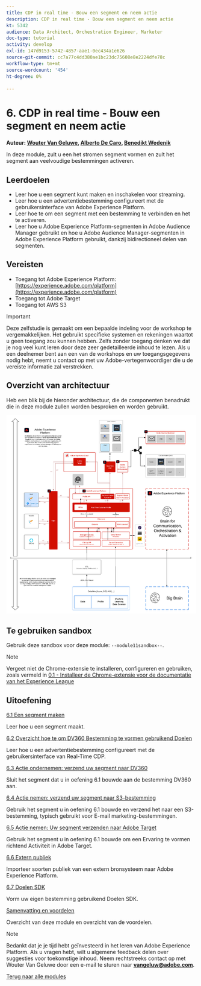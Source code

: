 ```yaml
---
title: CDP in real time - Bouw een segment en neem actie
description: CDP in real time - Bouw een segment en neem actie
kt: 5342
audience: Data Architect, Orchestration Engineer, Marketer
doc-type: tutorial
activity: develop
exl-id: 147d9153-5742-4857-aae1-0ec434a1e626
source-git-commit: cc7a77c4dd380ae1bc23dc75608e8e2224dfe78c
workflow-type: tm+mt
source-wordcount: '454'
ht-degree: 0%

---
```


# 6. CDP in real time - Bouw een segment en neem actie

**Auteur: [Wouter Van Geluwe](https://www.linkedin.com/in/woutervangeluwe/), [Alberto De Caro](https://www.linkedin.com/in/albertodecaro/), [Benedikt Wedenik](https://www.linkedin.com/in/benedikt-wedenik/)**

In deze module, zult u een het stromen segment vormen en zult het segment aan veelvoudige bestemmingen activeren.

## Leerdoelen

- Leer hoe u een segment kunt maken en inschakelen voor streaming.
- Leer hoe u een advertentiebestemming configureert met de gebruikersinterface van Adobe Experience Platform.
- Leer hoe te om een segment met een bestemming te verbinden en het te activeren.
- Leer hoe u Adobe Experience Platform-segmenten in Adobe Audience Manager gebruikt en hoe u Adobe Audience Manager-segmenten in Adobe Experience Platform gebruikt, dankzij bidirectioneel delen van segmenten.

## Vereisten

- Toegang tot Adobe Experience Platform: [https://experience.adobe.com/platform](https://experience.adobe.com/platform)
- Toegang tot Adobe Target
- Toegang tot AWS S3

>[!IMPORTANT]
>
>Deze zelfstudie is gemaakt om een bepaalde indeling voor de workshop te vergemakkelijken. Het gebruikt specifieke systemen en rekeningen waartot u geen toegang zou kunnen hebben. Zelfs zonder toegang denken we dat je nog veel kunt leren door deze zeer gedetailleerde inhoud te lezen. Als u een deelnemer bent aan een van de workshops en uw toegangsgegevens nodig hebt, neemt u contact op met uw Adobe-vertegenwoordiger die u de vereiste informatie zal verstrekken.

## Overzicht van architectuur

Heb een blik bij de hieronder architectuur, die de componenten benadrukt die in deze module zullen worden besproken en worden gebruikt.

![Overzicht van architectuur](../../assets/images/architecturem11.png)

## Te gebruiken sandbox

Gebruik deze sandbox voor deze module: `--module11sandbox--`.

>[!NOTE]
>
>Vergeet niet de Chrome-extensie te installeren, configureren en gebruiken, zoals vermeld in [0.1 - Installeer de Chrome-extensie voor de documentatie van het Experience League](../module0/ex1.md)

## Uitoefening

[6.1 Een segment maken](./ex1.md)

Leer hoe u een segment maakt.

[6.2 Overzicht hoe te om DV360 Bestemming te vormen gebruikend Doelen](./ex2.md)

Leer hoe u een advertentiebestemming configureert met de gebruikersinterface van Real-Time CDP.

[6.3 Actie ondernemen: verzend uw segment naar DV360](./ex3.md)

Sluit het segment dat u in oefening 6.1 bouwde aan de bestemming DV360 aan.

[6.4 Actie nemen: verzend uw segment naar S3-bestemming](./ex4.md)

Gebruik het segment u in oefening 6.1 bouwde en verzend het naar een S3-bestemming, typisch gebruikt voor E-mail marketing-bestemmingen.

[6.5 Actie nemen: Uw segment verzenden naar Adobe Target](./ex5.md)

Gebruik het segment u in oefening 6.1 bouwde om een Ervaring te vormen richtend Activiteit in Adobe Target.

[6.6 Extern publiek](./ex6.md)

Importeer soorten publiek van een extern bronsysteem naar Adobe Experience Platform.

[6.7 Doelen SDK](./ex7.md)

Vorm uw eigen bestemming gebruikend Doelen SDK.

[Samenvatting en voordelen](./summary.md)

Overzicht van deze module en overzicht van de voordelen.

>[!NOTE]
>
>Bedankt dat je je tijd hebt geïnvesteerd in het leren van Adobe Experience Platform. Als u vragen hebt, wilt u algemene feedback delen over suggesties voor toekomstige inhoud. Neem rechtstreeks contact op met Wouter Van Geluwe door een e-mail te sturen naar **vangeluw@adobe.com**.

[Terug naar alle modules](../../overview.md)
